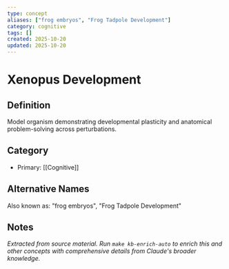 ```yaml
---
type: concept
aliases: ["frog embryos", "Frog Tadpole Development"]
category: cognitive
tags: []
created: 2025-10-20
updated: 2025-10-20
---
```


# Xenopus Development

## Definition

Model organism demonstrating developmental plasticity and anatomical problem-solving across perturbations.

## Category

- Primary: [[Cognitive]]

## Alternative Names

Also known as: "frog embryos", "Frog Tadpole Development"

## Notes

*Extracted from source material. Run `make kb-enrich-auto` to enrich this and other concepts with comprehensive details from Claude's broader knowledge.*
